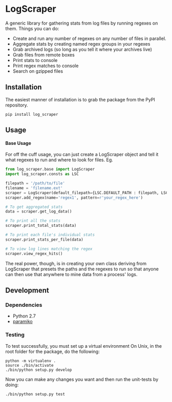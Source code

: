 # LogScraper
A generic library for gathering stats from log files by running regexes on them.
Things you can do:
  * Create and run any number of regexes on any number of files in parallel.
  * Aggregate stats by creating named regex groups in your regexes
  * Grab archived logs (so long as you tell it where your archives live)
  * Grab files from remote boxes
  * Print stats to console
  * Print regex matches to console
  * Search on gzipped files

## Installation
The easiest manner of installation is to grab the package from the PyPI repository.

```
pip install log_scraper
```

## Usage
#### Base Usage
For off the cuff usage, you can just create a LogScraper object and tell it what regexes to run
and where to look for files. Eg.

```python
from log_scraper.base import LogScraper
import log_scraper.consts as LSC

filepath = '/path/to/file'
filename = 'filename.ext'
scraper = LogScraper(default_filepath={LSC.DEFAULT_PATH : filepath, LSC.DEFAULT_FILENAME : filename})
scraper.add_regex(name='regex1', pattern=r'your_regex_here')

# To get aggregated stats
data = scraper.get_log_data()

# To print all the stats
scraper.print_total_stats(data)

# To print each file's individual stats
scraper.print_stats_per_file(data)

# To view log lines matching the regex
scraper.view_regex_hits()
```

The real power, though, is in creating your own class deriving from LogScraper that presets
the paths and the regexes to run so that anyone can then use that anywhere to mine data from
a process' logs.


## Development
### Dependencies
  * Python 2.7
  * [paramiko](http://paramiko-www.readthedocs.org/en/latest/index.html)

### Testing
To test successfully, you must set up a virtual environment
On Unix, in the root folder for the package, do the following:
```
python -m virtualenv .
source ./bin/activate
./bin/python setup.py develop
```

Now you can make any changes you want and then run the unit-tests by doing:

```
./bin/python setup.py test
```
